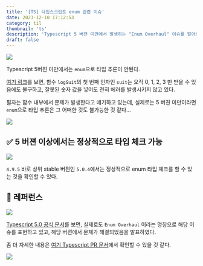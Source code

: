 ```yaml
---
title: '[TS] 타입스크립트 enum 관련 이슈'
date: 2023-12-10 17:12:53
category: til
thumbnail: 'ts'
description: 'Typescript 5 버젼 미만에서 발생하는 "Enum Overhaul" 이슈를 알아보자.'
draft: false
---
```

 

<img src="https://i.imgur.com/VP83Mj3.png" />

Typescript 5버젼 미만에서는 `enum`으로 타입 추론이 안된다.

[여기 링크](https://bluepnume.medium.com/nine-terrible-ways-to-use-typescript-enums-and-one-good-way-f9c7ec68bf15)를 보면, 함수 `logSuit`의 첫 번째 인자인 `suit`는 오직 0, 1, 2, 3 만 받을 수 있음에도 불구하고, 잘못된 숫자 값을 넣어도 전혀 에러를 발생시키지 않고 있다.

필자는 함수 내부에서 문제가 발생한다고 얘기하고 있는데, 실제로는 5 버젼 미만이라면 `enum`으로 타입 추론은 그 어떠한 것도 불가능한 것 같다...

<img src="https://i.imgur.com/bibjwEi.png" />



## ✅ 5 버젼 이상에서는 정상적으로 타입 체크 가능

![](https://i.imgur.com/fjOC66I.png)

`4.9.5` 바로 상위 stable 버젼인 `5.0.4`에서는 정상적으로 enum 타입 체크를 할 수 있는 것을 확인할 수 있다.

## 🔗 레퍼런스

<img src="https://i.imgur.com/qfh2rbZ.png" />

[Typescript 5.0 공식 문서](https://www.typescriptlang.org/docs/handbook/release-notes/typescript-5-0.html)를 보면, 실제로도 `Enum Overhaul` 이라는 명칭으로 해당 이슈를 표현하고 있고, 해당 버젼에서 문제가 해결되었음을 발표하였다.

좀 더 자세한 내용은 [여기 Typescript PR 문서](https://github.com/microsoft/TypeScript/pull/50528)에서 확인할 수 있을 것 같다.

<img src="https://i.imgur.com/MNNc1oC.png" />

